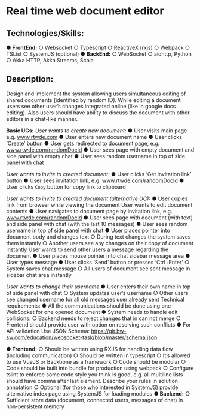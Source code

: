 

# Real time web document editor

## **Technologies/Skills:**

**● FrontEnd:**
○ Websocket
○ Typescript
○ ReactiveX (rxjs)
○ Webpack
○ TSList
○ SystemJS (optional)
**● BackEnd:**
○ WebSocket
○ aiohttp, Python
○ Akka HTTP, Akka Streams, Scala

## **Description:**

Design and implement the system allowing users simultaneous editing of shared documents
(identified by random ID). While editing a document users see other user’s changes integrated
online (like in google docs editing). Also users should have ability to discuss the document with
other editors in a chat-like manner.

**Basic UCs:**
*User wants to create new document:*
● User visits main page e.g. www.rtwde.com
● User enters new document name
● User clicks ‘Create’ button
● User gets redirected to document page, e.g. www.rtwde.com/randomDocId
● User sees page with empty document and side panel with empty chat
● User sees random username in top of side panel with chat

*User wants to invite to created document:*
● User clicks ‘Get invitation link’ button
● User sees invitation link, e.g. www.rtwde.com/randomDocId
● User clicks `Copy` button for copy link to clipboard

*User wants to invite to created document (alternative UC):*
● User copies link from browser while viewing the document
User wants to edit document contents
● User navigates to document page by invitation link, e.g. www.rtwde.com/randomDocId
● User sees page with document (with text) and side panel with chat (with the last 10
messages)
● User sees random username in top of side panel with chat
● User places pointer into document body and changes text
○ During text changes the system saves them instantly
○ Another users see any changes on their copy of document instantly
User wants to send other users a message regarding the
document
● User places mouse pointer into chat sidebar message area
● User types message
● User clicks ‘Send’ button or presses ‘Ctrl+Enter’
○ System saves chat message
○ All users of document see sent message in sidebar chat area instantly

*User wants to change their username*
● User enters their own name in top of side panel with chat
○ System updates user’s username
○ Other users see changed username for all old messages user already sent
Technical requirements:
● All the communications should be done using one WebSocket for one opened document
● System needs to handle edit collisions:
○ Backend needs to reject changes that in can not merge
○ Frontend should provide user with option on resolving such conflicts
● For API validation Use JSON Schema:
https://git.bw-sw.com/education/websocket-task/blob/master/schema.json

**● Frontend:**
○ Should be written using RXJS for handling data flow (including communication)
○ Should be written in typescript
○ It’s allowed to use VueJS or Backbone as a framework
○ Code should be modular
○ Code should be built into bundle for production using webpack
○ Configure tslint to enforce some code style you think is good, e.g. all multiline
lists should have comma after last element. Describe your rules in solution
annotation
○ Optional (for those who interested in SystemJS) provide alternative index page
using SystemJS for loading modules
**● Backend:**
○ Sufficient store data (document, connected users, messages of chat) in
non-persistent memory